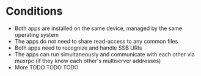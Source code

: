 # Conditions

- Both apps are installed on the same device, managed by the same operating system
- The apps do not need to share read-access to any common files
- Both apps need to recognize and handle SSB URIs
- The apps can run simultaneously and communicate with each other via muxrpc (if they know each other's multiserver addresses)
- More TODO TODO TODO